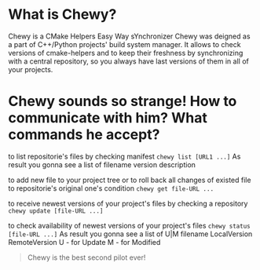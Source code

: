 # What is Chewy?
Chewy is a CMake Helpers Easy Way sYnchronizer
Chewy was deigned as a part of C++/Python projects' build system manager. It allows to check versions of cmake-helpers and to keep their freshness by synchronizing with a central repository, so you always have last versions of them in all of your projects.

# Chewy sounds so strange! How to communicate with him? What commands he accept?
to list repositorie's files by checking manifest
`chewy list [URL1 ...]`
As result you gonna see a list of
   filename version description

to add new file to your project tree or to roll back all changes of existed file to repositorie's original one's condition
`chewy get file-URL ...`

to receive newest versions of your project's files by checking a repository
`chewy update [file-URL ...]`

to check availability of newest versions of your project's files
`chewy status [file-URL ...]`
As result you gonna see a list of
   U|M filename LocalVersion RemoteVersion
U - for Update
M - for Modified


>Chewy is the best second pilot ever!
